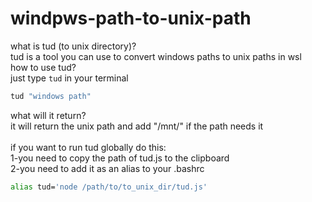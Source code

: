 # windpws-path-to-unix-path
what is tud (to unix directory)?<br>
    tud is a tool you can use to convert windows paths to unix paths in wsl<br>
how to use tud?<br>
    just type `tud` in your terminal<br>
```bash
tud "windows path"
```
what will it return?<br>
    it will return the unix path and add "/mnt/" if the path needs it<br>
<br>
if you want to run tud globally do this:<br>
    1-you need to copy the path of tud.js to the clipboard<br>
    2-you need to add it as an alias to your .bashrc
```bash
alias tud='node /path/to/to_unix_dir/tud.js'
```
